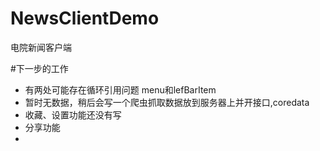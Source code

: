 # NewsClientDemo
电院新闻客户端

#下一步的工作
- 有两处可能存在循环引用问题 menu和lefBarItem
- 暂时无数据，稍后会写一个爬虫抓取数据放到服务器上并开接口,coredata
- 收藏、设置功能还没有写
- 分享功能
- 
